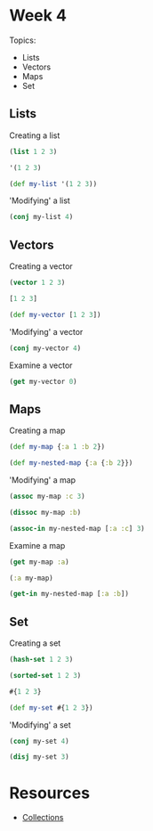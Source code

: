 # Week 4

Topics:

* Lists
* Vectors
* Maps
* Set

## Lists

Creating a list

```clojure
(list 1 2 3)

'(1 2 3)

(def my-list '(1 2 3))
```

'Modifying' a list

```clojure
(conj my-list 4)
```

## Vectors

Creating a vector

```clojure
(vector 1 2 3)

[1 2 3]

(def my-vector [1 2 3])
```

'Modifying' a vector

```clojure
(conj my-vector 4)
```

Examine a vector

```clojure
(get my-vector 0)
```

## Maps

Creating a map

```clojure
(def my-map {:a 1 :b 2})

(def my-nested-map {:a {:b 2}})
```

'Modifying' a map

```clojure
(assoc my-map :c 3)

(dissoc my-map :b)

(assoc-in my-nested-map [:a :c] 3)
```

Examine a map

```clojure
(get my-map :a)

(:a my-map)

(get-in my-nested-map [:a :b])
```

## Set

Creating a set

```clojure
(hash-set 1 2 3)

(sorted-set 1 2 3)

#{1 2 3}

(def my-set #{1 2 3})
```

'Modifying' a set

```clojure
(conj my-set 4)

(disj my-set 3)
```

# Resources

* [Collections](https://clojure.org/reference/data_structures#Collections)
